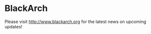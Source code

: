 BlackArch
=========

Please visit http://www.blackarch.org for the latest news on upcoming updates!
